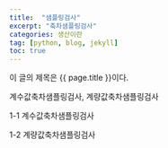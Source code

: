 ```yaml
---
title:  "샘플링검사"
excerpt: "축차샘플링검사"
categories: 생산이란
tag: [python, blog, jekyll]
toc: true
---
```


이 글의 제목은 {{ page.title }}이다.

계수값축차샘플링검사, 계량값축차샘플링검사

1-1 계수값축차샘플링검사

1-2 계량값축차샘플링검사
